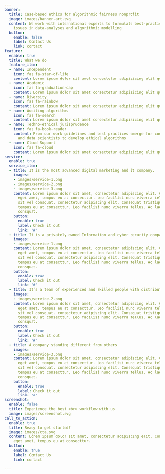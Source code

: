 ```yaml
---
banner:
  title: Case-based ethics for algorithmic fairness nonprofit
  image: images/banner-art.svg
  content: We work with international experts to formulate best-practices on ethical
    issues in data-analyses and algorithmic modelling
  button:
    enable: false
    label: Contact Us
    link: contact
feature:
  enable: true
  title: What we do
  feature_item:
  - name: Independent
    icon: fas fa-star-of-life
    content: Lorem ipsum dolor sit amet consectetur adipisicing elit quam nihil
  - name: Academic
    icon: fas fa-graduation-cap
    content: Lorem ipsum dolor sit amet consectetur adipisicing elit quam nihil
  - name: Diversity
    icon: fas fa-rainbow
    content: Lorem ipsum dolor sit amet consectetur adipisicing elit quam nihil
  - name: Auditing algorithms
    icon: fas fa-search
    content: Lorem ipsum dolor sit amet consectetur adipisicing elit quam nihil
  - name: Techno-ethical jurisprudence
    icon: fas fa-book-reader
    content: From our work guidelines and best practices emerge for code developers
      and data scientists to develop ethical algorithms
  - name: Cloud Support
    icon: fas fa-cloud
    content: Lorem ipsum dolor sit amet consectetur adipisicing elit quam nihil
service:
  enable: true
  service_item:
  - title: It is the most advanced digital marketing and it company.
    images:
    - images/service-1.png
    - images/service-2.png
    - images/service-3.png
    content: Lorem ipsum dolor sit amet, consectetur adipiscing elit. Consequat tristique
      eget amet, tempus eu at consecttur. Leo facilisi nunc viverra tellus. Ac laoreet
      sit vel consquat. consectetur adipiscing elit. Consequat tristique eget amet,
      tempus eu at consecttur. Leo facilisi nunc viverra tellus. Ac laoreet sit vel
      consquat.
    button:
      enable: true
      label: Check it out
      link: "#"
  - title: It is a privately owned Information and cyber security company
    images:
    - images/service-1.png
    content: Lorem ipsum dolor sit amet, consectetur adipiscing elit. Consequat tristique
      eget amet, tempus eu at consecttur. Leo facilisi nunc viverra tellus. Ac laoreet
      sit vel consquat. consectetur adipiscing elit. Consequat tristique eget amet,
      tempus eu at consecttur. Leo facilisi nunc viverra tellus. Ac laoreet sit vel
      consquat.
    button:
      enable: true
      label: Check it out
      link: "#"
  - title: It’s a team of experienced and skilled people with distributions
    images:
    - images/service-2.png
    content: Lorem ipsum dolor sit amet, consectetur adipiscing elit. Consequat tristique
      eget amet, tempus eu at consecttur. Leo facilisi nunc viverra tellus. Ac laoreet
      sit vel consquat. consectetur adipiscing elit. Consequat tristique eget amet,
      tempus eu at consecttur. Leo facilisi nunc viverra tellus. Ac laoreet sit vel
      consquat.
    button:
      enable: true
      label: Check it out
      link: "#"
  - title: A company standing different from others
    images:
    - images/service-3.png
    content: Lorem ipsum dolor sit amet, consectetur adipiscing elit. Consequat tristique
      eget amet, tempus eu at consecttur. Leo facilisi nunc viverra tellus. Ac laoreet
      sit vel consquat. consectetur adipiscing elit. Consequat tristique eget amet,
      tempus eu at consecttur. Leo facilisi nunc viverra tellus. Ac laoreet sit vel
      consquat.
    button:
      enable: true
      label: Check it out
      link: "#"
screenshot:
  enable: false
  title: Experience the best <br> workflow with us
  image: images/screenshot.svg
call_to_action:
  enable: true
  title: Ready to get started?
  image: images/cta.svg
  content: Lorem ipsum dolor sit amet, consectetur adipiscing elit. Consequat tristique
    eget amet, tempus eu at consecttur.
  button:
    enable: true
    label: Contact Us
    link: contact

---
```

